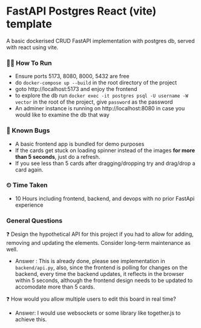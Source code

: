 # FastAPI Postgres React (vite) template

A basic dockerised CRUD FastAPI implementation with postgres db, served with react using vite.

### 🏃‍♂️ How To Run

-   Ensure ports 5173, 8080, 8000, 5432 are free
-   do `docker-compose up --build` in the root directory of the project
-   goto http://localhost:5173 and enjoy the frontend
-   to explore the db run `docker exec -it postgres psql -U username -W vector` in the root of the project, give `password` as the password
-   An adminer instance is running on http://localhost:8080 in case you would like to examine the db that way

### 🐛 Known Bugs

- A basic frontend app is bundled for demo purposes
- If the cards get stuck on loading spinner instead of the images **for more than 5 seconds**, just do a refresh.
- If you see less than 5 cards after dragging/dropping try and drag/drop a card again.

### ⏲ Time Taken

-   10 Hours including frontend, backend, and devops with no prior FastApi experience

### General Questions

❓ Design the hypothetical API for this project if you had to allow for adding, removing and updating the elements. Consider long-term maintenance as well.

-   Answer : This is already done, please see implementation in `backend/api.py`, also, since the frontend is polling for changes on the backend, every time the backend updates, it reflects in the browser within 5 seconds, although the frontend design needs to be updated to accomodate more than 5 cards.

❓ How would you allow multiple users to edit this board in real time?

-   Answer: I would use websockets or some library like together.js to achieve this.
